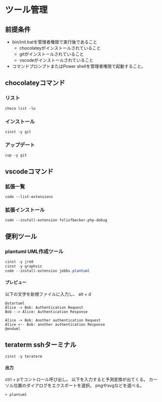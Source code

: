 # ツール管理
## 前提条件

* bin/init.batを管理者権限で実行後であること
  * chocolateyがインストールされていること
  * gitがインストールされていること
  * vscodeがインストールされていること
* コマンドプロンプトまたはPower shellを管理者権限で起動すること。

## chocolateyコマンド

### リスト

```
choco list -lo
```

### インストール

```
cinst -y git
```

### アップデート

``` 
cup -y git
```

## vscodeコマンド

### 拡張一覧

```
code --list-extensions
```

### 拡張インストール

```
code --install-extension felixfbecker.php-debug
```

## 便利ツール

### plantuml UML作成ツール

```powershell
cinst -y jre8
cinst -y graphviz
code --install-extension jebbs.plantuml
```

#### プレビュー

以下の文字を新規ファイルに入力し、 alt + d 

```
@startuml
Alice -> Bob: Authentication Request
Bob --> Alice: Authentication Response

Alice -> Bob: Another authentication Request
Alice <-- Bob: another authentication Response
@enduml
```

## teraterm sshターミナル

```
cinst -y teraterm
```

#### 出力

ctrl + pでコントロール呼び出し。
以下を入力すると予測変換が出てくる。
カーソル位置のダイアログをエクスポートを選択。
pngやsvgなどを選べる。

```
> plantuml
```